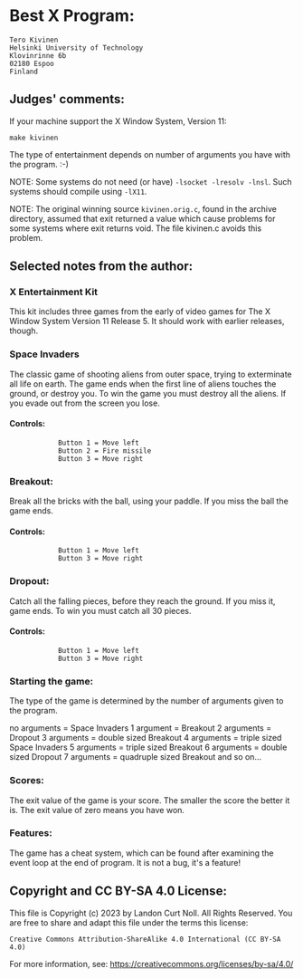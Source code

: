 # Best X Program:

	Tero Kivinen
	Helsinki University of Technology
	Klovinrinne 6b
	02180 Espoo
	Finland


## Judges' comments:

If your machine support the X Window System, Version 11:

	make kivinen

The type of entertainment depends on number of arguments
you have with the program.  :-)

NOTE: Some systems do not need (or have) `-lsocket -lresolv -lnsl`.
Such systems should compile using `-lX11`.

NOTE: The original winning source `kivinen.orig.c`, found in the archive
directory, assumed that exit returned a value which cause problems for some
systems where exit returns void.  The file kivinen.c avoids this problem.


## Selected notes from the author:

### X Entertainment Kit

This kit includes three games from the early of video games for
The X Window System Version 11 Release 5. It should work with
earlier releases, though.


### Space Invaders

The classic game of shooting aliens from outer space, trying to
exterminate all life on earth. The game ends when the first line
of aliens touches the ground, or destroy you. To win the game you
must destroy all the aliens. If you evade out from the screen you
lose.

#### Controls:

                Button 1 = Move left
                Button 2 = Fire missile
                Button 3 = Move right


###  Breakout:

Break all the bricks with the ball, using your paddle. If you miss
the ball the game ends.

#### Controls:

                Button 1 = Move left
                Button 3 = Move right


### Dropout:

Catch all the falling pieces, before they reach the ground. If you
miss it, game ends. To win you must catch all 30 pieces.

#### Controls:

                Button 1 = Move left
                Button 3 = Move right



### Starting the game:

The type of the game is determined by the number of arguments
given to the program.

no arguments = Space Invaders
1 argument   = Breakout
2 arguments  = Dropout
3 arguments  = double sized Breakout
4 arguments  = triple sized Space Invaders
5 arguments  = triple sized Breakout
6 arguments  = double sized Dropout
7 arguments  = quadruple sized Breakout
and so on...


### Scores:

The exit value of the game is your score. The smaller the score
the better it is. The exit value of zero means you have won.


### Features:

The game has a cheat system, which can be found after examining the
event loop at the end of program. It is not a bug, it's a feature!

## Copyright and CC BY-SA 4.0 License:

This file is Copyright (c) 2023 by Landon Curt Noll.  All Rights Reserved.
You are free to share and adapt this file under the terms this license:

    Creative Commons Attribution-ShareAlike 4.0 International (CC BY-SA 4.0)

For more information, see: https://creativecommons.org/licenses/by-sa/4.0/
